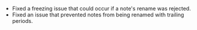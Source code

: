 - Fixed a freezing issue that could occur if a note's rename was rejected.
- Fixed an issue that prevented notes from being renamed with trailing periods.